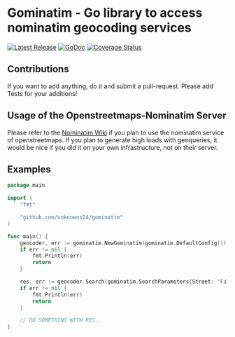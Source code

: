 # Gominatim - Go library to access nominatim geocoding services

[![Latest Release](https://img.shields.io/github/release/unknowns24/gominatim.svg)](https://github.com/unknowns24/gominatim/releases)
[![GoDoc](https://godoc.org/github.com/golang/gddo?status.svg)](https://godoc.org/github.com/unknowns24/gominatim)
[![Coverage Status](https://coveralls.io/repos/github/Unknowns24/gominatim/badge.svg?branch=main)](https://coveralls.io/github/Unknowns24/gominatim?branch=main)


## Contributions

If you want to add anything, do it and submit a pull-request.
Please add Tests for your additions!

## Usage of the Openstreetmaps-Nominatim Server

Please refer to the [Nominatim Wiki](http://wiki.openstreetmap.org/wiki/Nominatim)
if you plan to use the nominatim service of openstreetmaps. If you plan to generate
high loads with geoqueries, it would be nice if you did it on your own infrastructure, not on
their server.

## Examples

```go
package main

import (
	"fmt"

	"github.com/unknowns24/gominatim"
)

func main() {
	geocoder, err := gominatim.NewGominatim(gominatim.DefaultConfig())
	if err != nil {
		fmt.Println(err)
		return
	}

	res, err := geocoder.Search(gominatim.SearchParameters{Street: "Falcon 357", Country: "Argentina", City: "San Nicolas de los Arroyos", PostalCode: "2900"})
	if err != nil {
		fmt.Println(err)
		return
	}

	// DO SOMETHING WITH RES..
}
```

